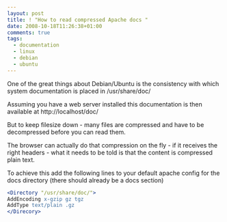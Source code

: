 ```yaml
---
layout: post
title: ! "How to read compressed Apache docs "
date: 2008-10-18T11:26:38+01:00
comments: true
tags:
  - documentation
  - linux
  - debian
  - ubuntu
---
```


One of the great things about Debian/Ubuntu is the consistency with which system documentation is placed in /usr/share/doc/

Assuming you have a web server installed this documentation is then available at http://localhost/doc/

But to keep filesize down - many files are compressed and have to be decompressed before you can read them.

The browser can actually do that compression on the fly - if it receives the right headers - what it needs to be told is that the content is compressed plain text.

To achieve this add the following lines to your default apache config for the docs directory (there should already be a docs section)

```apache
<Directory "/usr/share/doc/">
AddEncoding x-gzip gz tgz
AddType text/plain .gz
</Direcory>
```
